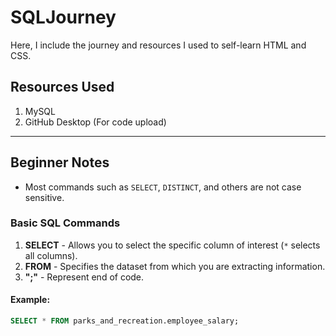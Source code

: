 # SQLJourney

Here, I include the journey and resources I used to self-learn HTML and CSS.

## Resources Used
1. MySQL
2. GitHub Desktop (For code upload)

---

## Beginner Notes

- Most commands such as `SELECT`, `DISTINCT`, and others are not case sensitive.

### Basic SQL Commands
1. **SELECT** - Allows you to select the specific column of interest (`*` selects all columns).
2. **FROM** - Specifies the dataset from which you are extracting information.
3. **";"** - Represent end of code.

#### Example:

```sql
SELECT * FROM parks_and_recreation.employee_salary;


